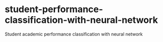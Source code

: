 # student-performance-classification-with-neural-network
Student academic performance classification with neural network
